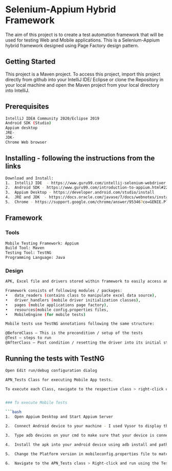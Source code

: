 # Selenium-Appium Hybrid Framework

The aim of this project is to create a test automation framework that will be used for testing Web and Mobile applications. This is a Selenium-Appium hybrid framework designed using Page Factory design pattern.

## Getting Started

This project is a Maven project. To access this project, import this project directly from github into your IntelliJ IDE/ Eclipse or clone the Repository in your local machine and open the Maven project from your local directory into IntelliJ.

## Prerequisites

```bash
IntelliJ IDEA Community 2020/Eclipse 2019
Android SDK (Studio)
Appium desktop
JRE-
JDK-
Chrome Web browser

```

## Installing - following the instructions from the links
```bash
Download and Install:
1.	IntelliJ IDE  - https://www.guru99.com/intellij-selenium-webdriver.html#2
2.	Android SDK - https://www.guru99.com/introduction-to-appium.html#22
3.	Appium Desktop - https://developer.android.com/studio/install
4.	JRE and JDK  - https://docs.oracle.com/javase/7/docs/webnotes/install
5.	Chrome - https://support.google.com/chrome/answer/95346?co=GENIE.Platform%3DDesktop&hl=en-GB
```

## Framework
### Tools 
```bash
Mobile Testing Framework: Appium
Build Tool: Maven
Testing Tool: TestNG
Programming Language: Java
```

### Design
```bash
APK, Excel file and drivers stored within framework to easily access and use. Making the solution portable.
```

```bash
Framework consists of following modules / packages:
•	data_readers (contains class to manipulate excel data source), 
•	driver_handlers (mobile driver initialization classes), 
•	pages (mobile applications page factory), 
•	resources(mobile config.properties files, 
•	MobileEngine (for mobile tests)

```

```bash
Mobile tests use TestNG annotations following the same structure:

@BeforeClass – This is the precondition / setup of the tests
@Test – steps to run
@AfterClass – Post condition / resetting the driver into its initial state 

```
## Running the tests with TestNG

```bash
Open Edit run/debug configuration dialog
```

```bash
APN_Tests Class for executing Mobile App tests.
```

```bash
To execute each Class, navigate to the respective class > right-click on it > run using the respective configuration set on previous step
```

```bash

### To execute Mobile Tests

```bash
1.	Open Appium Desktop and Start Appium Server 
```

```bash
2.	Connect Android device to your machine - I used Vysor to display the mobile to the machine
```
```bash
3.	Type adb devices on your cmd to make sure that your device is connected
```

```bash
4.	Install the apk into your android device using adb install and path to the apk
```

```bash
5.	Change the Platform version in mobileconfig.properties file to match your device OS version
```


```bash
6.	Navigate to the APN_Tests class > Right-click and run using the TestNG
```


